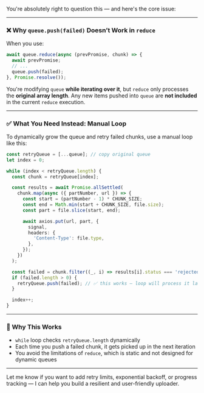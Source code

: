 You're absolutely right to question this — and here's the core issue:

---

### ❌ Why `queue.push(failed)` Doesn’t Work in `reduce`

When you use:

```ts
await queue.reduce(async (prevPromise, chunk) => {
  await prevPromise;
  // ...
  queue.push(failed);
}, Promise.resolve());
```

You're modifying `queue` **while iterating over it**, but `reduce` only processes the **original array length**. Any new items pushed into `queue` are **not included** in the current `reduce` execution.

---

### ✅ What You Need Instead: Manual Loop

To dynamically grow the queue and retry failed chunks, use a manual loop like this:

```ts
const retryQueue = [...queue]; // copy original queue
let index = 0;

while (index < retryQueue.length) {
  const chunk = retryQueue[index];

  const results = await Promise.allSettled(
    chunk.map(async ({ partNumber, url }) => {
      const start = (partNumber - 1) * CHUNK_SIZE;
      const end = Math.min(start + CHUNK_SIZE, file.size);
      const part = file.slice(start, end);

      await axios.put(url, part, {
        signal,
        headers: {
          'Content-Type': file.type,
        },
      });
    })
  );

  const failed = chunk.filter((_, i) => results[i].status === 'rejected');
  if (failed.length > 0) {
    retryQueue.push(failed); // ✅ this works — loop will process it later
  }

  index++;
}
```

---

### 🧠 Why This Works

- `while` loop checks `retryQueue.length` dynamically
- Each time you push a failed chunk, it gets picked up in the next iteration
- You avoid the limitations of `reduce`, which is static and not designed for dynamic queues

---

Let me know if you want to add retry limits, exponential backoff, or progress tracking — I can help you build a resilient and user-friendly uploader.